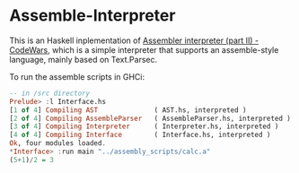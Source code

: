 # Assemble-Interpreter
This is an Haskell inplementation of [Assembler interpreter (part II) - CodeWars](https://www.codewars.com/kata/58e61f3d8ff24f774400002c), which is a simple interpreter that supports an assemble-style language, mainly based on Text.Parsec. 

To run the assemble scripts in GHCi:

```haskell
-- in /src directory
Prelude> :l Interface.hs 
[1 of 4] Compiling AST              ( AST.hs, interpreted )
[2 of 4] Compiling AssembleParser   ( AssembleParser.hs, interpreted )
[3 of 4] Compiling Interpreter      ( Interpreter.hs, interpreted )
[4 of 4] Compiling Interface        ( Interface.hs, interpreted )
Ok, four modules loaded.
*Interface> :run main "../assembly_scripts/calc.a"
(5+1)/2 = 3
```

